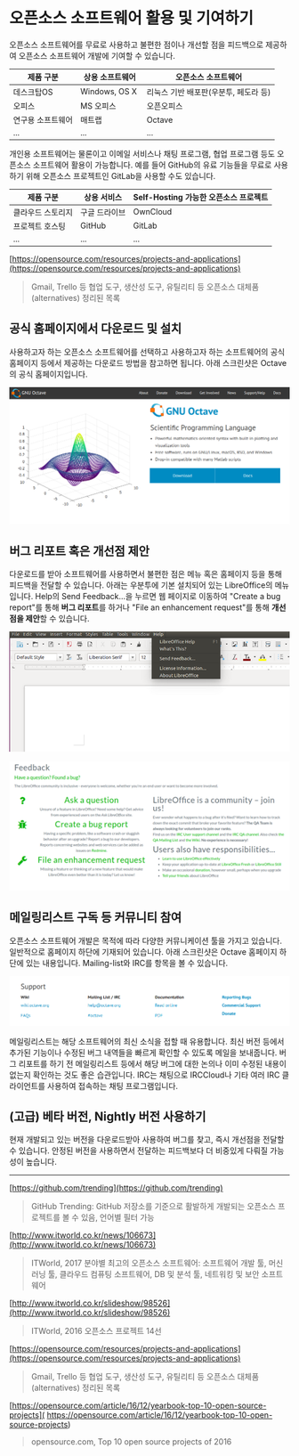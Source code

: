 # 오픈소스 소프트웨어 활용 및 기여하기

오픈소스 소프트웨어를 무료로 사용하고 불편한 점이나 개선할 점을 피드백으로 제공하여 오픈소스 소프트웨어 개발에 기여할 수 있습니다. 

| 제품 구분 | 상용 소프트웨어 | 오픈소스 소프트웨어 |
| ------------- | ------------- | ------------- |
| 데스크탑OS | Windows, OS X | 리눅스 기반 배포판(우분투, 페도라 등) |
| 오피스 | MS 오피스 | 오픈오피스 |
| 연구용 소프트웨어 | 매트랩 | Octave |
| ... | ... | ... |

개인용 소프트웨어는 물론이고 이메일 서비스나 채팅 프로그램, 협업 프로그램 등도 오픈소스 소프트웨어 활용이 가능합니다. 예를 들어 GitHub의 유료 기능들을 무료로 사용하기 위해 오픈소스 프로젝트인 GitLab을 사용할 수도 있습니다.

| 제품 구분 | 상용 서비스 | Self-Hosting 가능한 오픈소스 프로젝트 |
| ------------- | ------------- | ------------- |
| 클라우드 스토리지 | 구글 드라이브 | OwnCloud |
| 프로젝트 호스팅 | GitHub | GitLab |
| ... | ... | ... | 

[https://opensource.com/resources/projects-and-applications](https://opensource.com/resources/projects-and-applications)
> Gmail, Trello 등 협업 도구, 생산성 도구, 유틸리티 등 오픈소스 대체품(alternatives) 정리된 목록

## 공식 홈페이지에서 다운로드 및 설치

사용하고자 하는 오픈소스 소프트웨어를 선택하고 사용하고자 하는 소프트웨어의 공식 홈페이지 등에서 제공하는 다운로드 방법을 참고하면 됩니다. 아래 스크린샷은 Octave의 공식 홈페이지입니다.

![](images/octave-main.png)

## 버그 리포트 혹은 개선점 제안

다운로드를 받아 소프트웨어를 사용하면서 불편한 점은 메뉴 혹은 홈페이지 등을 통해 피드백을 전달할 수 있습니다. 아래는 우분투에 기본 설치되어 있는 LibreOffice의 메뉴입니다. Help의 Send Feedback...을 누르면 웹 페이지로 이동하여 "Create a bug report"를 통해 **버그 리포트**를 하거나 "File an enhancement request"를 통해 **개선점을 제안**할 수 있습니다.

![](images/libre-menu.png)

![](images/libre-feedback-main.png)

## 메일링리스트 구독 등 커뮤니티 참여

오픈소스 소프트웨어 개발은 목적에 따라 다양한 커뮤니케이션 툴을 가지고 있습니다. 일반적으로 홈페이지 하단에 기재되어 있습니다. 아래 스크린샷은 Octave 홈페이지 하단에 있는 내용입니다. Mailing-list와 IRC를 항목을 볼 수 있습니다.

![](images/octave-support.png)

메일링리스트는 해당 소프트웨어의 최신 소식을 접할 때 유용합니다. 최신 버전 등에서 추가된 기능이나 수정된 버그 내역들을 빠르게 확인할 수 있도록 메일을 보내줍니다. 버그 리포트를 하기 전 메일링리스트 등에서 해당 버그에 대한 논의나 이미 수정된 내용이 없는지 확인하는 것도 좋은 습관입니다.
IRC는 채팅으로 IRCCloud나 기타 여러 IRC 클라이언트를 사용하여 접속하는 채팅 프로그램입니다.

## (고급) 베타 버전, Nightly 버전 사용하기

현재 개발되고 있는 버전을 다운로드받아 사용하여 버그를 찾고, 즉시 개선점을 전달할 수 있습니다. 안정된 버전을 사용하면서 전달하는 피드백보다 더 비중있게 다뤄질 가능성이 높습니다.

---

[https://github.com/trending](https://github.com/trending)
> GitHub Trending: GitHub 저장소를 기준으로 활발하게 개발되는 오픈소스 프로젝트를 볼 수 있음, 언어별 필터 가능

[http://www.itworld.co.kr/news/106673](http://www.itworld.co.kr/news/106673)
> ITWorld, 2017 분야별 최고의 오픈소스 소프트웨어: 소프트웨어 개발 툴, 머신러닝 툴, 클라우드 컴퓨팅 소프트웨어, DB 및 분석 툴, 네트워킹 및 보안 소프트웨어

[http://www.itworld.co.kr/slideshow/98526](http://www.itworld.co.kr/slideshow/98526)
> ITWorld, 2016 오픈소스 프로젝트 14선

[https://opensource.com/resources/projects-and-applications](https://opensource.com/resources/projects-and-applications)
> Gmail, Trello 등 협업 도구, 생산성 도구, 유틸리티 등 오픈소스 대체품(alternatives) 정리된 목록

[https://opensource.com/article/16/12/yearbook-top-10-open-source-projects]( https://opensource.com/article/16/12/yearbook-top-10-open-source-projects)
> opensource.com, Top 10 open source projects of 2016
